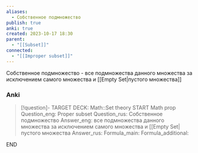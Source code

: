 ```yaml
---
aliases:
  - Собственное подмножество
publish: true
anki: true
created: 2023-10-17 18:30
parent:
  - "[[Subset]]"
connected:
  - "[[Improper subset]]"
---
```

Собственное подмножество - все подмножества данного множества за исключением самого множества и [[Empty Set|пустого множества]]

### Anki
> [!question]-
TARGET DECK: Math::Set theory
START
Math prop
Question_eng: Proper subset
Question_rus: Собственное подмножество
Answer_eng: все подмножества данного множества за исключением самого множества и [[Empty Set|пустого множества
Answer_rus: 
Formula_main: 
Formula_additional:
<!--ID: 1699129807675-->
END












